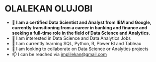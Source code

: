 # OLALEKAN OLUJOBI

- 👋 **I am a certified Data Scientist and Analyst from IBM and Google, currently transitioning from a career in banking and finance and seeking a full-time role in the field of Data Science and Analytics.**
- 👀 I am interested in Data Science and Data Analytics Jobs
- 🌱 I am currently learning SQL, Python, R, Power BI and Tableau
- 💞️ I am looking to collaborate on Data Science or Analytics projects
- 📫 I can be reached via <implilekan@gmail.com>

<!---
Implilekan/Implilekan is a ✨ special ✨ repository because its `README.md` (this file) appears on your GitHub profile.
You can click the Preview link to take a look at your changes.
--->
